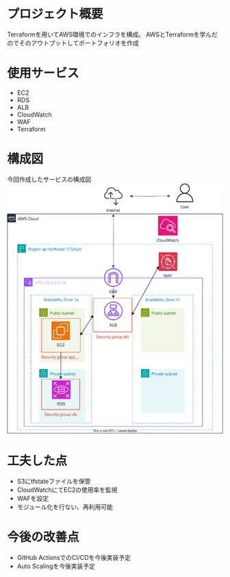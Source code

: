 # プロジェクト概要
Terraformを用いてAWS環境でのインフラを構成。
AWSとTerraformを学んだのでそのアウトプットしてポートフォリオを作成

# 使用サービス
* EC2
* RDS
* ALB
* CloudWatch
* WAF
* Terraform

# 構成図
今回作成したサービスの構成図
![構成図](image/構成図.svg)

# 工夫した点
* S3にtfstateファイルを保管
* CloudWatchにてEC2の使用率を監視
* WAFを設定
* モジュール化を行ない、再利用可能
  
# 今後の改善点
* GitHub ActionsでのCI/CDを今後実装予定
* Auto Scalingを今後実装予定
